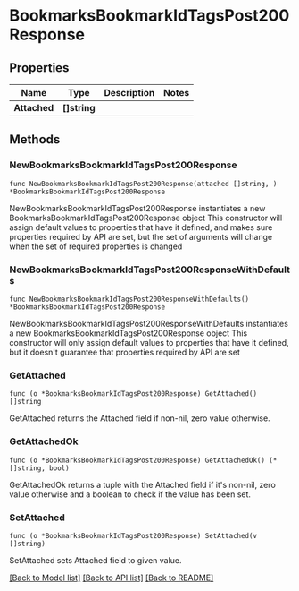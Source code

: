 # BookmarksBookmarkIdTagsPost200Response

## Properties

Name | Type | Description | Notes
------------ | ------------- | ------------- | -------------
**Attached** | **[]string** |  | 

## Methods

### NewBookmarksBookmarkIdTagsPost200Response

`func NewBookmarksBookmarkIdTagsPost200Response(attached []string, ) *BookmarksBookmarkIdTagsPost200Response`

NewBookmarksBookmarkIdTagsPost200Response instantiates a new BookmarksBookmarkIdTagsPost200Response object
This constructor will assign default values to properties that have it defined,
and makes sure properties required by API are set, but the set of arguments
will change when the set of required properties is changed

### NewBookmarksBookmarkIdTagsPost200ResponseWithDefaults

`func NewBookmarksBookmarkIdTagsPost200ResponseWithDefaults() *BookmarksBookmarkIdTagsPost200Response`

NewBookmarksBookmarkIdTagsPost200ResponseWithDefaults instantiates a new BookmarksBookmarkIdTagsPost200Response object
This constructor will only assign default values to properties that have it defined,
but it doesn't guarantee that properties required by API are set

### GetAttached

`func (o *BookmarksBookmarkIdTagsPost200Response) GetAttached() []string`

GetAttached returns the Attached field if non-nil, zero value otherwise.

### GetAttachedOk

`func (o *BookmarksBookmarkIdTagsPost200Response) GetAttachedOk() (*[]string, bool)`

GetAttachedOk returns a tuple with the Attached field if it's non-nil, zero value otherwise
and a boolean to check if the value has been set.

### SetAttached

`func (o *BookmarksBookmarkIdTagsPost200Response) SetAttached(v []string)`

SetAttached sets Attached field to given value.



[[Back to Model list]](../README.md#documentation-for-models) [[Back to API list]](../README.md#documentation-for-api-endpoints) [[Back to README]](../README.md)


